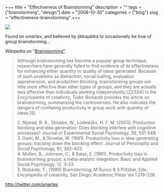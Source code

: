 +++
title = "Effectiveness of Brainstorming"
description = ""
tags = ["brainstorming", "design"]
date = "2008-10-30"
categories = ["blog"]
slug = "effectiveness-brainstorming"
+++



  <div class="notebook-screenshot"><a href="http://twitter.com/smartex"><img src="/media/notebook/smartex-brainstorming.jpg" class="notebook-image" /></a></div><p>Found on smartex, and believed by jibbajabba to occasionally be true of group brainstorming...</p>
<p>Wikipedia on "<a href="http://en.wikipedia.org/wiki/Brainstorming">Brainstorming"</a>.</p>
<blockquote><p>Although brainstorming has become a popular group technique, researchers have generally failed to find evidence of its effectiveness for enhancing either quantity or quality of ideas generated. Because of such problems as distraction, social loafing, evaluation apprehension, and production blocking, brainstorming groups are little more effective than other types of groups, and they are actually less effective than individuals working independently.[2][3][4] In the Encyclopedia of creativity, Tudor Rickards provides the article on brainstorming, summarizing the controversies. He also indicates the dangers of conflating productivity in group work with quantity of ideas.[5]</p>
<p>2. Nijstad, B. A., Stroebe, W., Lodewijkx, H. F. M. (2003). Production blocking and idea generation: Does blocking interfere with cognitive processes? Journal of Experimental Social Psychology, 39, 531-548.<br />
3. Diehl, M., &amp; Stroebe, W. (1991). Productivity loss in idea-generating groups: tracking down the blocking effect. Journal of Personality and Social Psychology, 61, 392-403.<br />
4. Mullen, B., Johnson, C., &amp; Salas, E. (1991). Productivity loss in brainstorming groups: a meta-analytic integration. Basic and Applied Social Psychology. 12, 3-23.<br />
5. Rickards, T., (1999) Brainstorming, M Runco &amp; S Pritzker, Eds, Encylopedia of creativity, San Diego: Academic Press Vol 1 219-228.
</p></blockquote>
    
  <a href="http://twitter.com/smartex">http://twitter.com/smartex</a>

